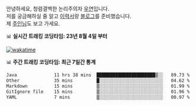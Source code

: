 안녕하세요, 청렴결백한 논리주의자 [우연](https://dev-wooyeon.github.io/quiz-app/)입니다.  
저를 궁금해하실 줄 알고 [이력서](https://ieunune.notion.site/d836ecc9172144d4b39f185b89f16a62)랑 [블로그](https://notion-blog-ieunune.vercel.app)를 준비했습니다.  
제 [주인님](https://www.instagram.com/lovely_hiru_hari_s2/)도 보고 가세요.


📊 **실시간 트래킹 코딩타임: 23년 8월 4일 부터**  

[![wakatime](https://wakatime.com/badge/user/099dd627-fdab-4072-b87a-fa91c7a76d8d.svg?style=for-the-badge)](https://wakatime.com/@099dd627-fdab-4072-b87a-fa91c7a76d8d)

📊 **주간 트래킹 코딩타임: 최근 7일간 통계**

<!--START_SECTION:waka-->

```txt
Java              11 hrs 38 mins  ██████████████████████▒░░   89.73 %
Other             35 mins         █░░░░░░░░░░░░░░░░░░░░░░░░   04.62 %
Markdown          15 mins         ▒░░░░░░░░░░░░░░░░░░░░░░░░   01.99 %
GitIgnore file    15 mins         ▒░░░░░░░░░░░░░░░░░░░░░░░░   01.96 %
YAML              7 mins          ▒░░░░░░░░░░░░░░░░░░░░░░░░   00.97 %
```

<!--END_SECTION:waka-->

<!-- ![](./profile-3d-contrib/profile-night-view.svg)-->
